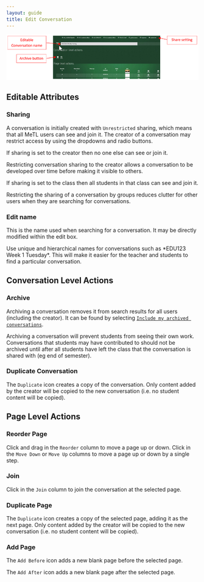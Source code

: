 ```yaml
---
layout: guide
title: Edit Conversation
---
```


![Edit Conversation](images/guide-edit-conversation.png)

## Editable Attributes

### Sharing

A conversation is initially created with `Unrestricted` sharing, which means that all MeTL users can see and join it. 
The creator of a conversation may restrict access by using the dropdowns and radio buttons. 

If sharing is set to the creator then no one else can see or join it.

<div class="tip">Restricting conversation sharing to the creator allows a conversation to be developed over time before making it visible to others.</div> 

If sharing is set to the class then all students in that class can see and join it. 

<div class="tip">Restricting the sharing of a conversation by groups reduces clutter for other users when they are searching for conversations.</div>  

### Edit name
 
This is the name used when searching for a conversation. 
It may be directly modified within the edit box. 

<div class="tip">Use unique and hierarchical names for conversations such as *EDU123 Week 1 Tuesday*. 
This will make it easier for the teacher and students to find a particular conversation.</div>

## Conversation Level Actions

### Archive

Archiving a conversation removes it from search results for all users (including the creator). 
It can be found by selecting 
[`Include my archived conversations`]({{site.baseurl}}/guide-conversation-search.html#include-my-archived-conversations). 

<div class="tip">Archiving a conversation will prevent students from seeing their own work. 
Conversations that students may have contributed to should not be archived until 
after all students have left the class that the conversation is shared with (eg end of semester).</div>

### Duplicate Conversation

The `Duplicate` icon creates a copy of the conversation. 
Only content added by the creator will be copied to the new conversation (i.e. no student content will be copied).

## Page Level Actions

### Reorder Page

Click and drag in the `Reorder` column to move a page up or down. 
Click in the `Move Down` or `Move Up` columns to move a page up or down by a single step.
 
### Join

Click in the `Join` column to join the conversation at the selected page.

### Duplicate Page

The `Duplicate` icon creates a copy of the selected page, adding it as the next page. 
Only content added by the creator will be copied to the new conversation (i.e. no student content will be copied).
  
### Add Page

The `Add Before` icon adds a new blank page before the selected page.

The `Add After` icon adds a new blank page after the selected page.